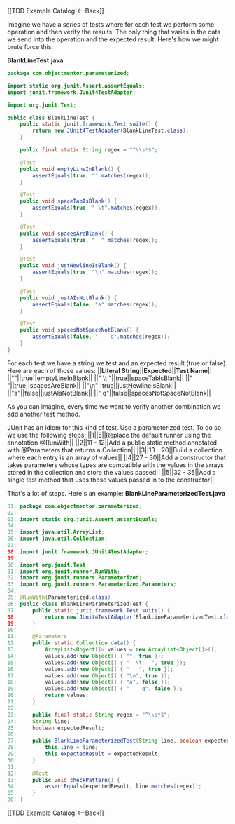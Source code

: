 [[TDD Example Catalog|<--Back]]

Imagine we have a series of tests where for each test we perform some operation and then verify the results. The only thing that varies is the data we send into the operation and the expected result. Here's how we might brute force this:

**BlankLineTest.java**
```java
package com.objectmentor.parameterized;

import static org.junit.Assert.assertEquals;
import junit.framework.JUnit4TestAdapter;

import org.junit.Test;

public class BlankLineTest {
    public static junit.framework.Test suite() {
        return new JUnit4TestAdapter(BlankLineTest.class);
    }

    public final static String regex = "^\\s*$";

    @Test
    public void emptyLineInBlank() {
        assertEquals(true, "".matches(regex));
    }

    @Test
    public void spaceTabIsBlank() {
        assertEquals(true, " \t".matches(regex));
    }

    @Test
    public void spacesAreBlank() {
        assertEquals(true, "  ".matches(regex));
    }

    @Test
    public void justNewlineIsBlank() {
        assertEquals(true, "\n".matches(regex));
    }

    @Test
    public void justAIsNotBlank() {
        assertEquals(false, "a".matches(regex));
    }

    @Test
    public void spacesNotSpaceNotBlank() {
        assertEquals(false, "    q".matches(regex));
    }
}
```

For each test we have a string we test and an expected result (true or false). Here are each of those values:
||**Literal String**||**Expected**||**Test Name**||
||""||true||emptyLineInBlank||
||"  \t   "||true||spaceTabIsBlank||
||"   "||true||spacesAreBlank||
||"\n"||true||justNewlineIsBlank||
||"a"||false||justAIsNotBlank||
||"    q"||false||spacesNotSpaceNotBlank||

As you can imagine, every time we want to verify another combination we add another test method.

JUnit has an idiom for this kind of test. Use a parameterized test. To do so, we use the following steps:
||1||5||Replace the default runner using the annotation @RunWith||
||2||11 - 12||Add a public static method annotated with @Parameters that returns a Collection||
||3||13 - 20||Build a collection where each entry is an array of values||
||4||27 - 30||Add a constructor that takes parameters whose types are compatible with the values in the arrays stored in the collection and store the values passed||
||5||32 - 35||Add a single test method that uses those values passed in to the constructor||

That's a lot of steps. Here's an example:
**BlankLineParameterizedTest.java**
```java
01: package com.objectmentor.parameterized;
02: 
03: import static org.junit.Assert.assertEquals;
04: 
05: import java.util.ArrayList;
06: import java.util.Collection;
07: 
08: import junit.framework.JUnit4TestAdapter;
09: 
00: import org.junit.Test;
01: import org.junit.runner.RunWith;
02: import org.junit.runners.Parameterized;
03: import org.junit.runners.Parameterized.Parameters;
04: 
05: @RunWith(Parameterized.class)
06: public class BlankLineParameterizedTest {
07:     public static junit.framework.Test suite() {
08:         return new JUnit4TestAdapter(BlankLineParameterizedTest.class);
09:     }
10: 
11:     @Parameters
12:     public static Collection data() {
13:         ArrayList<Object[]> values = new ArrayList<Object[]>();
14:         values.add(new Object[] { "", true });
15:         values.add(new Object[] { "  \t   ", true });
16:         values.add(new Object[] { "   ", true });
17:         values.add(new Object[] { "\n", true });
18:         values.add(new Object[] { "a", false });
19:         values.add(new Object[] { "    q", false });
20:         return values;
21:     }
22: 
23:     public final static String regex = "^\\s*$";
24:     String line;
25:     boolean expectedResult;
26: 
27:     public BlankLineParameterizedTest(String line, boolean expectedResult) {
28:         this.line = line;
29:         this.expectedResult = expectedResult;
30:     }
31: 
32:     @Test
33:     public void checkPattern() {
34:         assertEquals(expectedResult, line.matches(regex));
35:     }
36: }
```

[[TDD Example Catalog|<--Back]]